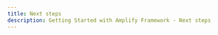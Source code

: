 ```yaml
---
title: Next steps
description: Getting Started with Amplify Framework - Next steps
---
```

<inline-fragment integration="angular" src="~/start/getting-started/fragments/common/nextsteps-header.md"></inline-fragment>
<inline-fragment integration="js" src="~/start/getting-started/fragments/common/nextsteps-header.md"></inline-fragment>
<inline-fragment integration="vue" src="~/start/getting-started/fragments/common/nextsteps-header.md"></inline-fragment>
<inline-fragment integration="react" src="~/start/getting-started/fragments/common/nextsteps-header.md"></inline-fragment>
<inline-fragment integration="react-native" src="~/start/getting-started/fragments/common/nextsteps-header.md"></inline-fragment>
<inline-fragment integration="ionic" src="~/start/getting-started/fragments/common/nextsteps-header.md"></inline-fragment>

<inline-fragment integration="angular" src="~/start/getting-started/fragments/angular/nextsteps.md"></inline-fragment>
<inline-fragment integration="js" src="~/start/getting-started/fragments/vanillajs/nextsteps.md"></inline-fragment>
<inline-fragment integration="vue" src="~/start/getting-started/fragments/vue/nextsteps.md"></inline-fragment>
<inline-fragment integration="react" src="~/start/getting-started/fragments/react/nextsteps.md"></inline-fragment>
<inline-fragment integration="react-native" src="~/start/getting-started/fragments/reactnative/nextsteps.md"></inline-fragment>
<inline-fragment integration="ionic" src="~/start/getting-started/fragments/ionic/nextsteps.md"></inline-fragment>